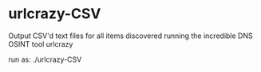 # urlcrazy-CSV
Output CSV'd text files for all items discovered running the incredible DNS OSINT tool urlcrazy

run as:
./urlcrazy-CSV <domain>
